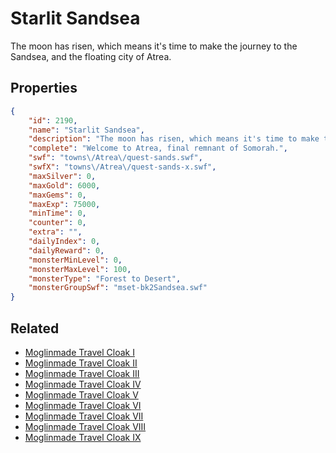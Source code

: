 # Starlit Sandsea

The moon has risen, which means it's time to make the journey to the Sandsea, and the floating city of Atrea.

## Properties

```json
{
    "id": 2190,
    "name": "Starlit Sandsea",
    "description": "The moon has risen, which means it's time to make the journey to the Sandsea, and the floating city of Atrea.",
    "complete": "Welcome to Atrea, final remnant of Somorah.",
    "swf": "towns\/Atrea\/quest-sands.swf",
    "swfX": "towns\/Atrea\/quest-sands-x.swf",
    "maxSilver": 0,
    "maxGold": 6000,
    "maxGems": 0,
    "maxExp": 75000,
    "minTime": 0,
    "counter": 0,
    "extra": "",
    "dailyIndex": 0,
    "dailyReward": 0,
    "monsterMinLevel": 0,
    "monsterMaxLevel": 100,
    "monsterType": "Forest to Desert",
    "monsterGroupSwf": "mset-bk2Sandsea.swf"
}
```

## Related

- [Moglinmade Travel Cloak I](../items/22171-moglinmade-travel-cloak-i.md)
- [Moglinmade Travel Cloak II](../items/22172-moglinmade-travel-cloak-ii.md)
- [Moglinmade Travel Cloak III](../items/22173-moglinmade-travel-cloak-iii.md)
- [Moglinmade Travel Cloak IV](../items/22174-moglinmade-travel-cloak-iv.md)
- [Moglinmade Travel Cloak V](../items/22175-moglinmade-travel-cloak-v.md)
- [Moglinmade Travel Cloak VI](../items/22176-moglinmade-travel-cloak-vi.md)
- [Moglinmade Travel Cloak VII](../items/22177-moglinmade-travel-cloak-vii.md)
- [Moglinmade Travel Cloak VIII](../items/22178-moglinmade-travel-cloak-viii.md)
- [Moglinmade Travel Cloak IX](../items/22179-moglinmade-travel-cloak-ix.md)

